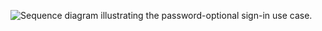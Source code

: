 <div class="full">

![Sequence diagram illustrating the password-optional sign-in use case.](/img/pwd-optional/pwd-optional-react-change-primary-email-summary.png)

<!-- Source image: https://www.figma.com/file/YH5Zhzp66kGCglrXQUag2E/%F0%9F%93%8A-Updated-Diagrams-for-Dev-Docs?node-id=3156%3A53111 pwd-optional-react-change-primary-email-summary -->

</div>
